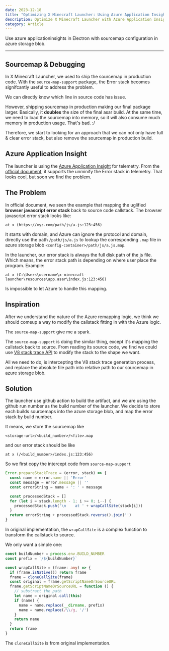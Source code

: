 ```yaml
---
date: 2023-12-18
title: "Optimizing X Minecraft Launcher: Using Azure Application Insights and Azure Storage for Secure Sourcemap Management"
description: Optimize X Minecraft Launcher with Azure Application Insights and Azure Storage. Learn sourcemap best practices, enhance performance monitoring, and secure production artifacts.
category: Article
---
```


Use azure applicationinsights in Electron with sourcemap configuration in azure storage blob.

---

<PostDetail>

## Sourcemap & Debugging

In X Minecraft Launcher, we used to ship the sourcemap in production code. With the `source-map-support` package, the Error stack becomes signifcantly useful to address the problem.

<!-- image of the error stack -->

We can directly know which line in source code has issue.

However, shipping sourcemap in production making our final package larger. Basically, it **doubles** the size of the final asar build. At the same time, we need to load the sourcemap into memory, so it will also consume much memory in production usage. That's bad. :/

Therefore, we start to looking for an approach that we can not only have full & clear error stack, but also remove the sourcemap in production build.

## Azure Application Insight

The launcher is using the [Azure Application Insight](https://learn.microsoft.com/en-us/azure/azure-monitor/app/app-insights-overview) for telemetry. From the [official document](https://learn.microsoft.com/en-us/azure/azure-monitor/app/javascript-sdk-configuration#source-map), it supports the unminify the Error stack in telemetry. That looks cool, but soon we find the problem.

## The Problem

In official document, we seen the example that mapping the uglified **browser javascript error stack** back to source code callstack. The browser javascript error stack looks like:

```
at x (https://xyz.com/path/js/a.js:123:456)
```

It starts with domain, and Azure can ignore the protocol and domain, directly use the path `/path/js/a.js` to lookup the corresponding `.map` file in azure storage blob `<config-container>/path/js/a.js.map`.

In the launcher, our error stack is always the full disk path of the js file. Which means, the error stack path is depending on where user place the program. Example:

```
at x (C:\Users\username\x-minecraft-launcher\resources\app.asar\index.js:123:456)
```

Is impossible to let Azure to handle this mapping.

## Inspiration

After we understand the nature of the Azure remapping logic, we think we should comeup a way to modify the callstack fitting in with the Azure logic.

The `source-map-support` give me a spark.

The `source-map-support` is doing the similar thing, except it's mapping the callstack back to source. From reading its source code, we find we could use [V8 stack trace API](https://github.com/v8/v8/wiki/Stack-Trace-API) to modify the stack to the shape we want.

All we need to do, is intercepting the V8 stack trace generation process, and replace the absolute file path into relative path to our sourcemap in azure storage blob.

## Solution

The launcher use github action to build the artifact, and we are using the github run number as the build number of the launcher. We decide to store each builds sourcemaps into the azure storage blob, and map the error stack by build number.

It means, we store the sourcemap like

```
<storage-url>/<build_number>/<file>.map
```

and our error stack should be like

```
at x (/<build_number>/index.js:123:456)
```

So we first copy the intercept code from `source-map-support`

```ts
Error.prepareStackTrace = (error, stack) => {
  const name = error.name || 'Error'
  const message = error.message || ''
  const errorString = name + ': ' + message

  const processedStack = []
  for (let i = stack.length - 1; i >= 0; i--) {
    processedStack.push('\n    at ' + wrapCallSite(stack[i]))
  }
  return errorString + processedStack.reverse().join('')
}

```

In original implementation, the `wrapCallSite` is a complex function to transform the callstack to source.

We only want a simple one:


```ts
const buildNumber = process.env.BUILD_NUMBER
const prefix = `/${buildNumber}`

const wrapCallSite = (frame: any) => {
  if (frame.isNative()) return frame
  frame = cloneCallSite(frame)
  const original = frame.getScriptNameOrSourceURL
  frame.getScriptNameOrSourceURL = function () {
    // substract the path
    let name = original.call(this)
    if (name) {
      name = name.replace(__dirname, prefix)
      name = name.replace(/\\/g, '/')
    }
    return name
  }
  return frame
}
```

The `cloneCallSite` is from original implementation.

</PostDetail>